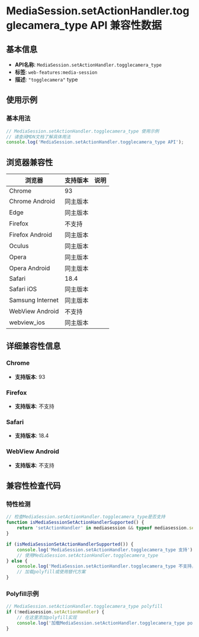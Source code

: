 # MediaSession.setActionHandler.togglecamera_type API 兼容性数据

## 基本信息

- **API名称**: `MediaSession.setActionHandler.togglecamera_type`
- **标签**: `web-features:media-session`
- **描述**: `"togglecamera"` type

## 使用示例

### 基本用法

```javascript
// MediaSession.setActionHandler.togglecamera_type 使用示例
// 请查阅MDN文档了解具体用法
console.log('MediaSession.setActionHandler.togglecamera_type API');
```

## 浏览器兼容性

| 浏览器 | 支持版本 | 说明 |
|--------|----------|------|
| Chrome | 93 |  |
| Chrome Android | 同主版本 |  |
| Edge | 同主版本 |  |
| Firefox | 不支持 |  |
| Firefox Android | 同主版本 |  |
| Oculus | 同主版本 |  |
| Opera | 同主版本 |  |
| Opera Android | 同主版本 |  |
| Safari | 18.4 |  |
| Safari iOS | 同主版本 |  |
| Samsung Internet | 同主版本 |  |
| WebView Android | 不支持 |  |
| webview_ios | 同主版本 |  |

## 详细兼容性信息

### Chrome

- **支持版本**: 93

### Firefox

- **支持版本**: 不支持

### Safari

- **支持版本**: 18.4

### WebView Android

- **支持版本**: 不支持

## 兼容性检查代码

### 特性检测

```javascript
// 检查MediaSession.setActionHandler.togglecamera_type是否支持
function isMediaSessionSetActionHandlerSupported() {
    return 'setActionHandler' in mediasession && typeof mediasession.setActionHandler === 'function';
}

if (isMediaSessionSetActionHandlerSupported()) {
    console.log('MediaSession.setActionHandler.togglecamera_type 支持');
    // 使用MediaSession.setActionHandler.togglecamera_type
} else {
    console.log('MediaSession.setActionHandler.togglecamera_type 不支持，需要polyfill');
    // 加载polyfill或使用替代方案
}
```

### Polyfill示例

```javascript
// MediaSession.setActionHandler.togglecamera_type polyfill
if (!mediasession.setActionHandler) {
    // 在这里添加polyfill实现
    console.log('加载MediaSession.setActionHandler.togglecamera_type polyfill');
}
```

